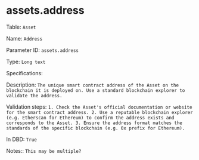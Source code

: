 # assets.address

Table: ```Asset```

Name: ```Address```

Parameter ID: ```assets.address```

Type: ```Long text```

Specifications: ``` ```

Description: ```The unique smart contract address of the Asset on the blockchain it is deployed on. Use a standard blockchain explorer to validate the address.```

Validation steps: ```1. Check the Asset's official documentation or website for the smart contract address.
2. Use a reputable blockchain explorer (e.g. Etherscan for Ethereum) to confirm the address exists and corresponds to the Asset.
3. Ensure the address format matches the standards of the specific blockchain (e.g. 0x prefix for Ethereum).```

In DBD: ```True```

Notes:: ```This may be multiple? ```


